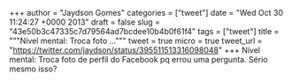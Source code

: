 
+++
author = "Jaydson Gomes"
categories = ["tweet"]
date = "Wed Oct 30 11:24:27 +0000 2013"
draft = false
slug = "43e50b3c47335c7d79564ad7bcdee10b4b0f61f4"
tags = ["tweet"]
title = """Nível mental: Troca foto ..."""
tweet = true
micro = true
tweet_url = "https://twitter.com/jaydson/status/395511513316098048"
+++
Nível mental: Troca foto de perfil do Facebook pq errou uma pergunta. Sério mesmo isso?
